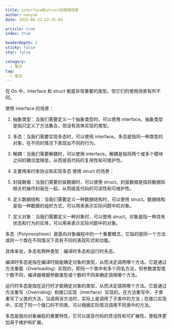 ```yaml
---
title: interface和struct的使用场景
author: navyum
date: 2025-06-21 22:25:04

article: true
index: true

headerDepth: 2
sticky: false
star: false

category:
  - 笔记
tag:
  - 笔记
---
```


在 Go 中，interface 和 struct 都是非常重要的类型，但它们的使用场景有所不同。

使用 interface 的场景：

1. 抽象类型：当我们需要定义一个抽象类型时，可以使用 interface。抽象类型是指只定义了方法集合，但没有具体实现的类型。
2. 多态：当我们需要实现多态时，可以使用 interface。多态是指同一种类型的对象，在不同的情况下表现出不同的行为。
3. 解耦：当我们需要解耦时，可以使用 interface。解耦是指将两个或多个模块之间的耦合度降低，从而提高代码的复用性和可维护性。
4. 主要用来约束协议和实现多态
使用 struct 的场景：

1. 封装数据：当我们需要封装数据时，可以使用 struct。封装数据是指将数据和相关的操作封装在一起，从而提高代码的可读性和可维护性。
2. 定义数据结构：当我们需要定义一种数据结构时，可以使用 struct。数据结构是指一种数据的组织方式，可以用来表示实际问题中的对象。
3. 定义对象：当我们需要定义一种对象时，可以使用 struct。对象是指一种具有状态和行为的实体，可以用来表示实际问题中的对象。

多态（Polymorphism）是面向对象编程中的一个重要概念，它指的是同一个方法或同一个类在不同情况下具有不同的表现形式和功能。

具体来说，多态有两种类型：编译时多态和运行时多态。

编译时多态是指在编译时就能确定对象的类型，从而决定调用哪个方法。它是通过方法重载（Overloading）实现的，即同一个类中有多个同名方法，但参数类型或个数不同，编译器根据参数类型或个数的不同来确定调用哪个方法。

运行时多态是指在运行时才能确定对象的类型，从而决定调用哪个方法。它是通过方法重写（Overriding）和接口实现（Interface）实现的。在方法重写中，子类重写了父类的方法，当调用该方法时，实际上是调用了子类中的方法；在接口实现中，实现了同一个接口的不同类，可以根据实际情况调用不同类中的方法。

多态是面向对象编程的重要特性，它可以提高代码的灵活性和可扩展性，使程序更加易于维护和扩展。


